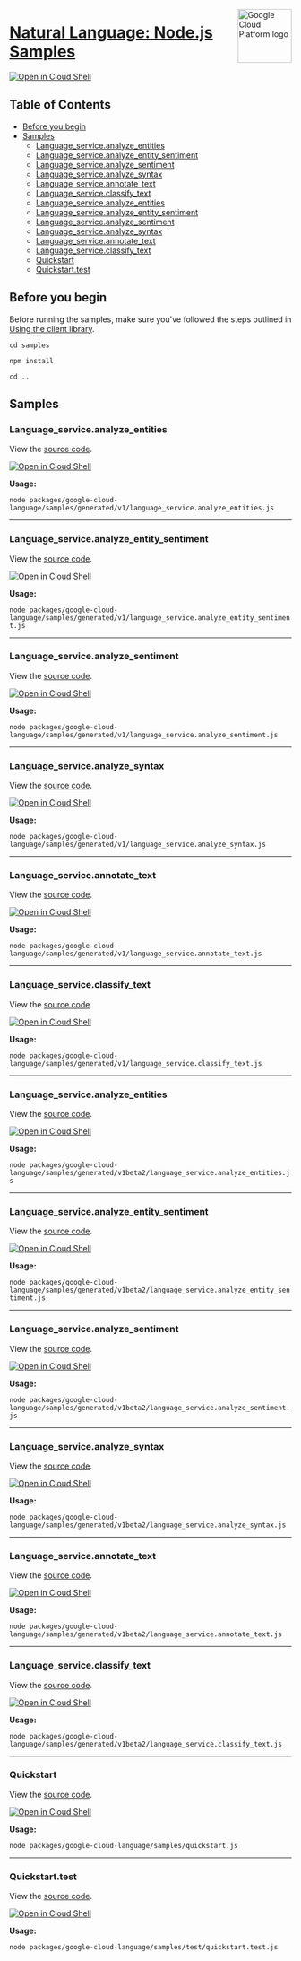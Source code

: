 [//]: # "This README.md file is auto-generated, all changes to this file will be lost."
[//]: # "To regenerate it, use `python -m synthtool`."
<img src="https://avatars2.githubusercontent.com/u/2810941?v=3&s=96" alt="Google Cloud Platform logo" title="Google Cloud Platform" align="right" height="96" width="96"/>

# [Natural Language: Node.js Samples](https://github.com/googleapis/google-cloud-node)

[![Open in Cloud Shell][shell_img]][shell_link]



## Table of Contents

* [Before you begin](#before-you-begin)
* [Samples](#samples)
  * [Language_service.analyze_entities](#language_service.analyze_entities)
  * [Language_service.analyze_entity_sentiment](#language_service.analyze_entity_sentiment)
  * [Language_service.analyze_sentiment](#language_service.analyze_sentiment)
  * [Language_service.analyze_syntax](#language_service.analyze_syntax)
  * [Language_service.annotate_text](#language_service.annotate_text)
  * [Language_service.classify_text](#language_service.classify_text)
  * [Language_service.analyze_entities](#language_service.analyze_entities)
  * [Language_service.analyze_entity_sentiment](#language_service.analyze_entity_sentiment)
  * [Language_service.analyze_sentiment](#language_service.analyze_sentiment)
  * [Language_service.analyze_syntax](#language_service.analyze_syntax)
  * [Language_service.annotate_text](#language_service.annotate_text)
  * [Language_service.classify_text](#language_service.classify_text)
  * [Quickstart](#quickstart)
  * [Quickstart.test](#quickstart.test)

## Before you begin

Before running the samples, make sure you've followed the steps outlined in
[Using the client library](https://github.com/googleapis/google-cloud-node#using-the-client-library).

`cd samples`

`npm install`

`cd ..`

## Samples



### Language_service.analyze_entities

View the [source code](https://github.com/googleapis/google-cloud-node/blob/master/packages/google-cloud-language/samples/generated/v1/language_service.analyze_entities.js).

[![Open in Cloud Shell][shell_img]](https://console.cloud.google.com/cloudshell/open?git_repo=https://github.com/googleapis/google-cloud-node&page=editor&open_in_editor=packages/google-cloud-language/samples/generated/v1/language_service.analyze_entities.js,samples/README.md)

__Usage:__


`node packages/google-cloud-language/samples/generated/v1/language_service.analyze_entities.js`


-----




### Language_service.analyze_entity_sentiment

View the [source code](https://github.com/googleapis/google-cloud-node/blob/master/packages/google-cloud-language/samples/generated/v1/language_service.analyze_entity_sentiment.js).

[![Open in Cloud Shell][shell_img]](https://console.cloud.google.com/cloudshell/open?git_repo=https://github.com/googleapis/google-cloud-node&page=editor&open_in_editor=packages/google-cloud-language/samples/generated/v1/language_service.analyze_entity_sentiment.js,samples/README.md)

__Usage:__


`node packages/google-cloud-language/samples/generated/v1/language_service.analyze_entity_sentiment.js`


-----




### Language_service.analyze_sentiment

View the [source code](https://github.com/googleapis/google-cloud-node/blob/master/packages/google-cloud-language/samples/generated/v1/language_service.analyze_sentiment.js).

[![Open in Cloud Shell][shell_img]](https://console.cloud.google.com/cloudshell/open?git_repo=https://github.com/googleapis/google-cloud-node&page=editor&open_in_editor=packages/google-cloud-language/samples/generated/v1/language_service.analyze_sentiment.js,samples/README.md)

__Usage:__


`node packages/google-cloud-language/samples/generated/v1/language_service.analyze_sentiment.js`


-----




### Language_service.analyze_syntax

View the [source code](https://github.com/googleapis/google-cloud-node/blob/master/packages/google-cloud-language/samples/generated/v1/language_service.analyze_syntax.js).

[![Open in Cloud Shell][shell_img]](https://console.cloud.google.com/cloudshell/open?git_repo=https://github.com/googleapis/google-cloud-node&page=editor&open_in_editor=packages/google-cloud-language/samples/generated/v1/language_service.analyze_syntax.js,samples/README.md)

__Usage:__


`node packages/google-cloud-language/samples/generated/v1/language_service.analyze_syntax.js`


-----




### Language_service.annotate_text

View the [source code](https://github.com/googleapis/google-cloud-node/blob/master/packages/google-cloud-language/samples/generated/v1/language_service.annotate_text.js).

[![Open in Cloud Shell][shell_img]](https://console.cloud.google.com/cloudshell/open?git_repo=https://github.com/googleapis/google-cloud-node&page=editor&open_in_editor=packages/google-cloud-language/samples/generated/v1/language_service.annotate_text.js,samples/README.md)

__Usage:__


`node packages/google-cloud-language/samples/generated/v1/language_service.annotate_text.js`


-----




### Language_service.classify_text

View the [source code](https://github.com/googleapis/google-cloud-node/blob/master/packages/google-cloud-language/samples/generated/v1/language_service.classify_text.js).

[![Open in Cloud Shell][shell_img]](https://console.cloud.google.com/cloudshell/open?git_repo=https://github.com/googleapis/google-cloud-node&page=editor&open_in_editor=packages/google-cloud-language/samples/generated/v1/language_service.classify_text.js,samples/README.md)

__Usage:__


`node packages/google-cloud-language/samples/generated/v1/language_service.classify_text.js`


-----




### Language_service.analyze_entities

View the [source code](https://github.com/googleapis/google-cloud-node/blob/master/packages/google-cloud-language/samples/generated/v1beta2/language_service.analyze_entities.js).

[![Open in Cloud Shell][shell_img]](https://console.cloud.google.com/cloudshell/open?git_repo=https://github.com/googleapis/google-cloud-node&page=editor&open_in_editor=packages/google-cloud-language/samples/generated/v1beta2/language_service.analyze_entities.js,samples/README.md)

__Usage:__


`node packages/google-cloud-language/samples/generated/v1beta2/language_service.analyze_entities.js`


-----




### Language_service.analyze_entity_sentiment

View the [source code](https://github.com/googleapis/google-cloud-node/blob/master/packages/google-cloud-language/samples/generated/v1beta2/language_service.analyze_entity_sentiment.js).

[![Open in Cloud Shell][shell_img]](https://console.cloud.google.com/cloudshell/open?git_repo=https://github.com/googleapis/google-cloud-node&page=editor&open_in_editor=packages/google-cloud-language/samples/generated/v1beta2/language_service.analyze_entity_sentiment.js,samples/README.md)

__Usage:__


`node packages/google-cloud-language/samples/generated/v1beta2/language_service.analyze_entity_sentiment.js`


-----




### Language_service.analyze_sentiment

View the [source code](https://github.com/googleapis/google-cloud-node/blob/master/packages/google-cloud-language/samples/generated/v1beta2/language_service.analyze_sentiment.js).

[![Open in Cloud Shell][shell_img]](https://console.cloud.google.com/cloudshell/open?git_repo=https://github.com/googleapis/google-cloud-node&page=editor&open_in_editor=packages/google-cloud-language/samples/generated/v1beta2/language_service.analyze_sentiment.js,samples/README.md)

__Usage:__


`node packages/google-cloud-language/samples/generated/v1beta2/language_service.analyze_sentiment.js`


-----




### Language_service.analyze_syntax

View the [source code](https://github.com/googleapis/google-cloud-node/blob/master/packages/google-cloud-language/samples/generated/v1beta2/language_service.analyze_syntax.js).

[![Open in Cloud Shell][shell_img]](https://console.cloud.google.com/cloudshell/open?git_repo=https://github.com/googleapis/google-cloud-node&page=editor&open_in_editor=packages/google-cloud-language/samples/generated/v1beta2/language_service.analyze_syntax.js,samples/README.md)

__Usage:__


`node packages/google-cloud-language/samples/generated/v1beta2/language_service.analyze_syntax.js`


-----




### Language_service.annotate_text

View the [source code](https://github.com/googleapis/google-cloud-node/blob/master/packages/google-cloud-language/samples/generated/v1beta2/language_service.annotate_text.js).

[![Open in Cloud Shell][shell_img]](https://console.cloud.google.com/cloudshell/open?git_repo=https://github.com/googleapis/google-cloud-node&page=editor&open_in_editor=packages/google-cloud-language/samples/generated/v1beta2/language_service.annotate_text.js,samples/README.md)

__Usage:__


`node packages/google-cloud-language/samples/generated/v1beta2/language_service.annotate_text.js`


-----




### Language_service.classify_text

View the [source code](https://github.com/googleapis/google-cloud-node/blob/master/packages/google-cloud-language/samples/generated/v1beta2/language_service.classify_text.js).

[![Open in Cloud Shell][shell_img]](https://console.cloud.google.com/cloudshell/open?git_repo=https://github.com/googleapis/google-cloud-node&page=editor&open_in_editor=packages/google-cloud-language/samples/generated/v1beta2/language_service.classify_text.js,samples/README.md)

__Usage:__


`node packages/google-cloud-language/samples/generated/v1beta2/language_service.classify_text.js`


-----




### Quickstart

View the [source code](https://github.com/googleapis/google-cloud-node/blob/master/packages/google-cloud-language/samples/quickstart.js).

[![Open in Cloud Shell][shell_img]](https://console.cloud.google.com/cloudshell/open?git_repo=https://github.com/googleapis/google-cloud-node&page=editor&open_in_editor=packages/google-cloud-language/samples/quickstart.js,samples/README.md)

__Usage:__


`node packages/google-cloud-language/samples/quickstart.js`


-----




### Quickstart.test

View the [source code](https://github.com/googleapis/google-cloud-node/blob/master/packages/google-cloud-language/samples/test/quickstart.test.js).

[![Open in Cloud Shell][shell_img]](https://console.cloud.google.com/cloudshell/open?git_repo=https://github.com/googleapis/google-cloud-node&page=editor&open_in_editor=packages/google-cloud-language/samples/test/quickstart.test.js,samples/README.md)

__Usage:__


`node packages/google-cloud-language/samples/test/quickstart.test.js`






[shell_img]: https://gstatic.com/cloudssh/images/open-btn.png
[shell_link]: https://console.cloud.google.com/cloudshell/open?git_repo=https://github.com/googleapis/google-cloud-node&page=editor&open_in_editor=samples/README.md
[product-docs]: https://cloud.google.com/natural-language/docs/
